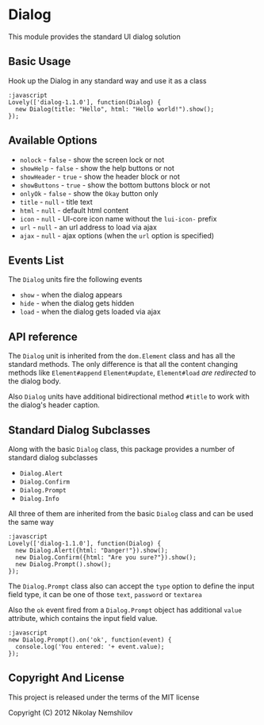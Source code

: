 # Dialog

This module provides the standard UI dialog solution

## Basic Usage

Hook up the Dialog in any standard way and use it as a class

    :javascript
    Lovely(['dialog-1.1.0'], function(Dialog) {
      new Dialog(title: "Hello", html: "Hello world!").show();
    });

## Available Options

* `nolock` - `false` - show the screen lock or not
* `showHelp` - `false` - show the help buttons or not
* `showHeader` - `true` - show the header block or not
* `showButtons` - `true` - show the bottom buttons block or not
* `onlyOk` - `false` - show the `Okay` button only
* `title` - `null` - title text
* `html`  - `null` - default html content
* `icon` - `null` - UI-core icon name without the `lui-icon-` prefix
* `url` - `null` - an url address to load via ajax
* `ajax` - `null` - ajax options (when the `url` option is specified)

## Events List

The `Dialog` units fire the following events

 * `show` - when the dialog appears
 * `hide` - when the dialog gets hidden
 * `load` - when the dialog gets loaded via ajax

## API reference

The `Dialog` unit is inherited from the `dom.Element` class and has all the standard
methods. The only difference is that all the content changing methods like `Element#append`
`Element#update`, `Element#load` _are redirected_ to the dialog body.

Also `Dialog` units have additional bidirectional method `#title` to work with the
dialog's header caption.

## Standard Dialog Subclasses

Along with the basic `Dialog` class, this package provides a number of standard dialog subclasses

 * `Dialog.Alert`
 * `Dialog.Confirm`
 * `Dialog.Prompt`
 * `Dialog.Info`

All three of them are inherited from the basic `Dialog` class and can be used the same way

    :javascript
    Lovely(['dialog-1.1.0'], function(Dialog) {
      new Dialog.Alert({html: "Danger!"}).show();
      new Dialog.Confirm({html: "Are you sure?"}).show();
      new Dialog.Prompt().show();
    });

The `Dialog.Prompt` class also can accept the `type` option to define the input field type,
it can be one of those `text`, `password` or `textarea`

Also the `ok` event fired from a `Dialog.Prompt` object has additional `value` attribute,
which contains the input field value.

    :javascript
    new Dialog.Prompt().on('ok', function(event) {
      console.log('You entered: '+ event.value);
    });



## Copyright And License

This project is released under the terms of the MIT license

Copyright (C) 2012 Nikolay Nemshilov